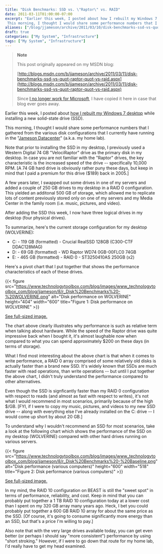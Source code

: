 ```yaml
---
title: "Disk Benchmarks: SSD vs. \"Raptor\" vs. RAID"
date: 2011-03-11T01:00:00-07:00
excerpt: "Earlier this week, I posted about how I rebuilt my Windows 7 desktop while installing a new solid-state drive (SSD). 
 This morning, I thought I would share some performance numbers that I gathered from the various disk configurations that I currently..."
aliases: ["/blog/jjameson/archive/2011/03/10/disk-benchmarks-ssd-vs-quot-raptor-quot-vs-raid.aspx"]
draft: true
categories: ["My System", "Infrastructure"]
tags: ["My System", "Infrastructure"]
---
```


> **Note**
>
> This post originally appeared on my MSDN blog:
>
> [http://blogs.msdn.com/b/jjameson/archive/2011/03/11/disk-benchmarks-ssd-vs-quot-raptor-quot-vs-raid.aspx](http://blogs.msdn.com/b/jjameson/archive/2011/03/11/disk-benchmarks-ssd-vs-quot-raptor-quot-vs-raid.aspx)
>
> Since [I no longer work for Microsoft](/blog/jjameson/2011/09/02/last-day-with-microsoft), I have copied it here in case that blog                 ever goes away.

Earlier this week, I posted about [how I rebuilt my Windows 7 desktop](/blog/jjameson/2011/03/09/windows-7-sp1-ssd-rebuild-and-maxpatchcachesize-0) while installing a new solid-state drive         (SSD).

This morning, I thought I would share some performance numbers that I gathered from         the various disk configurations that I currently have running in the "[Jameson
Datacenter](/blog/jjameson/2009/09/14/the-jameson-datacenter)" (a.k.a. my home lab).

Note that prior to installing the SSD in my desktop, I previously used a Western         Digital 74 GB "VelociRaptor" drive as the primary disk in my desktop. In case you         are not familiar with the "Raptor" drives, the key characteristic is the increased         speed of the drive -- specifically 10,000 RPM. [A 74 GB hard drive is obviously         rather puny these days, but keep in mind that I paid a premium for this drive ($189)         back in 2005.]

A few years later, I swapped out some drives in one of my servers and added a couple         of 250 GB drives to my desktop in a RAID 0 configuration. This yielded an additonal         500 GB of storage, which allowed me to replicate lots of content previously stored         only on one of my servers and my Media Center in the family room (i.e. music, pictures,         and video).

After adding the SSD this week, I now have three logical drives in my desktop (four         physical drives).

To summarize, here's the current storage configuration for my desktop (WOLVERINE):

- C: - 119 GB (formatted) - Crucial RealSSD 128GB (C300-CTF DDAC128MAG)
- D: - 69 GB (formatted) - WD Raptor WD74 0GB-00FLC0 74GB
- E: - 465 GB (formatted) - RAID 0 - ST3250410AS 250GB (x2)

Here's a pivot chart that I put together that shows the performance characteristics         of each of these drives.

{{< figure
src="https://www.technologytoolbox.com/blog/images/www_technologytoolbox_com/blog/jjameson/8/r_Disk%20Benchmarks%20-%20WOLVERINE.png"
alt="Disk performance on WOLVERINE"
height="404"
width="600"
title="Figure 1: Disk performance on WOLVERINE" >}}

[See full-sized image.](/blog/images/www_technologytoolbox_com/blog/jjameson/8/o_Disk%20Benchmarks%20-%20WOLVERINE.png)

The chart above clearly illustrates why performance is such as relative term when         talking about hardware. While the speed of the Raptor drive was quite impressive         back when I bought it, it's almost laughable now when compared to what you can spend         approximately $200 on these days (in terms of storage).

What I find most interesting about the above chart is that when it comes to write         performance, a RAID 0 array comprised of some relatively old disks is actually faster         than a brand new SSD. It's widely known that SSDs are much faster with read operations,         than write operations -- but until I put together the above chart, I didn't truly         understand the performance compared to other alternatives.

Even though the SSD is signficantly faster than my RAID 0 configuration with respect         to reads (and almost as fast with respect to writes), it's not what I would recommend         in most scenarios, primarily because of the high $/GB. [FYI, if I were to copy my         music, pictures, and videos to my new SSD drive -- along with everything else I've         already installed on the C: drive -- I would come up short by about 20 GB.]

To understand why I wouldn't recommend an SSD for most scenarios, take a look at         the following chart which shows the performance of the SSD on my desktop (WOLVERINE)         compared with other hard drives running on various servers.

{{< figure
src="https://www.technologytoolbox.com/blog/images/www_technologytoolbox_com/blog/jjameson/8/r_Disk%20Benchmarks%20-%20Baseline.png"
alt="Disk performance (various computers)"
height="600"
width="518"
title="Figure 2: Disk performance (various computers)" >}}

[See full-sized image.](/blog/images/www_technologytoolbox_com/blog/jjameson/8/o_Disk%20Benchmarks%20-%20Baseline.png)

In my mind, the RAID 10 configuration on BEAST is still the "sweet spot" in terms         of performance, reliability, and cost. Keep in mind that you can probably put together         a 1 TB RAID 10 configuration today at a lower cost than I spent on my 320 GB array         many years ago. Heck, I bet you could probably put together a 600 GB RAID 10 array         for about the same price as the SSD. [Of course, it's going to consume significantly         more energy than an SSD, but that's a price I'm willing to pay.]

Also note that with the very large drives available today, you can get even better         (or perhaps I should say "more consistent") performance by using "short stroking."         However, if I were to go down that route for my home lab, I'd really have to get         my head examined.

